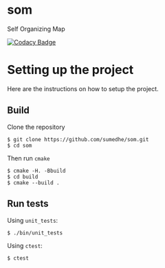 # som
Self Organizing Map

[![Codacy Badge](https://api.codacy.com/project/badge/Grade/8992ab04aeb34aed93fecd777b5c0176)](https://www.codacy.com/app/sumedhe/som?utm_source=github.com&amp;utm_medium=referral&amp;utm_content=sumedhe/som&amp;utm_campaign=Badge_Grade)

# Setting up the project
Here are the instructions on how to setup the project.
## Build
Clone the repository
```
$ git clone https://github.com/sumedhe/som.git
$ cd som
```
Then run `cmake`
```
$ cmake -H. -Bbuild
$ cd build
$ cmake --build .
```

## Run tests
Using `unit_tests`:
```
$ ./bin/unit_tests
```

Using `ctest`:
```
$ ctest
```

